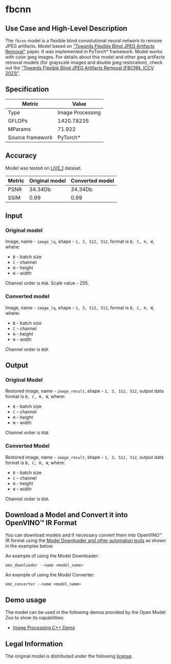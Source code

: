 # fbcnn

## Use Case and High-Level Description

The `fbcnn` model is a flexible blind convolutional neural network to remove JPEG artifacts. Model based on ["Towards Flexible Blind JPEG Artifacts Removal"](https://arxiv.org/abs/2109.14573) paper. It was implemented in PyTorch* framework. Model works with color jpeg images. For details about this model and other jpeg artifacts removal models (for grayscale images and double jpeg restoration), check out the ["Towards Flexible Blind JPEG Artifacts Removal (FBCNN, ICCV 2021)"](https://github.com/jiaxi-jiang/FBCNN).

## Specification

| Metric           | Value           |
| ---------------- | --------------- |
| Type             | Image Processing|
| GFLOPs           | 1420.78235      |
| MParams          | 71.922          |
| Source framework | PyTorch\*       |

## Accuracy

Model was tested on [LIVE_1](https://live.ece.utexas.edu/research/quality/subjective.htm) dataset.

| Metric | Original model | Converted model |
| ------ | -------------- | --------------- |
| PSNR   | 34.34Db        | 34.34Db         |
| SSIM   | 0.99           | 0.99            |

## Input

### Original model

Image, name - `image_lq`,  shape - `1, 3, 512, 512`, format is `B, C, H, W`, where:

- `B` - batch size
- `C` - channel
- `H` - height
- `W` - width

Channel order is `RGB`.
Scale value - 255.

### Converted model

Image, name - `image_lq`,  shape - `1, 3, 512, 512`, format is `B, C, H, W`, where:

- `B` - batch size
- `C` - channel
- `H` - height
- `W` - width

Channel order is `BGR`

## Output

### Original Model

Restored image, name - `image_result`,  shape - `1, 3, 512, 512`, output data format is `B, C, H, W`, where:

- `B` - batch size
- `C` - channel
- `H` - height
- `W` - width

Channel order is `RGB`.

### Converted Model

Restored image, name - `image_result`,  shape - `1, 3, 512, 512`, output data format is `B, C, H, W`, where:

- `B` - batch size
- `C` - channel
- `H` - height
- `W` - width

Channel order is `BGR`.

## Download a Model and Convert it into OpenVINO™ IR Format

You can download models and if necessary convert them into OpenVINO™ IR format using the [Model Downloader and other automation tools](../../../tools/model_tools/README.md) as shown in the examples below.

An example of using the Model Downloader:
```
omz_downloader --name <model_name>
```

An example of using the Model Converter:
```
omz_converter --name <model_name>
```

## Demo usage

The model can be used in the following demos provided by the Open Model Zoo to show its capabilities:

* [Image Processing C++ Demo](../../../demos/image_processing_demo/cpp/README.md)

## Legal Information

The original model is distributed under the following
[license](https://raw.githubusercontent.com/jiaxi-jiang/FBCNN/main/LICENSE).
